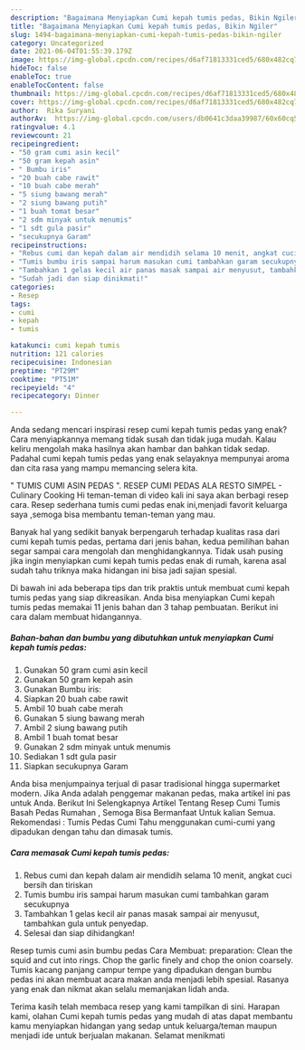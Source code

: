 ```yaml
---
description: "Bagaimana Menyiapkan Cumi kepah tumis pedas, Bikin Ngiler"
title: "Bagaimana Menyiapkan Cumi kepah tumis pedas, Bikin Ngiler"
slug: 1494-bagaimana-menyiapkan-cumi-kepah-tumis-pedas-bikin-ngiler
category: Uncategorized
date: 2021-06-04T01:55:39.179Z
image: https://img-global.cpcdn.com/recipes/d6af71813331ced5/680x482cq70/cumi-kepah-tumis-pedas-foto-resep-utama.jpg
hideToc: false
enableToc: true
enableTocContent: false
thumbnail: https://img-global.cpcdn.com/recipes/d6af71813331ced5/680x482cq70/cumi-kepah-tumis-pedas-foto-resep-utama.jpg
cover: https://img-global.cpcdn.com/recipes/d6af71813331ced5/680x482cq70/cumi-kepah-tumis-pedas-foto-resep-utama.jpg
author:  Rika Suryani
authorAv:  https://img-global.cpcdn.com/users/db0641c3daa39987/60x60cq50/avatar.jpg
ratingvalue: 4.1
reviewcount: 21
recipeingredient:
- "50 gram cumi asin kecil"
- "50 gram kepah asin"
- " Bumbu iris"
- "20 buah cabe rawit"
- "10 buah cabe merah"
- "5 siung bawang merah"
- "2 siung bawang putih"
- "1 buah tomat besar"
- "2 sdm minyak untuk menumis"
- "1 sdt gula pasir"
- "secukupnya Garam"
recipeinstructions:
- "Rebus cumi dan kepah dalam air mendidih selama 10 menit, angkat cuci bersih dan tiriskan"
- "Tumis bumbu iris sampai harum masukan cumi tambahkan garam secukupnya"
- "Tambahkan 1 gelas kecil air panas masak sampai air menyusut, tambahkan gula untuk penyedap."
- "Sudah jadi dan siap dinikmati!"
categories:
- Resep
tags:
- cumi
- kepah
- tumis

katakunci: cumi kepah tumis 
nutrition: 121 calories
recipecuisine: Indonesian
preptime: "PT29M"
cooktime: "PT51M"
recipeyield: "4"
recipecategory: Dinner

---
```



Anda sedang mencari inspirasi resep cumi kepah tumis pedas yang enak? Cara menyiapkannya memang tidak susah dan tidak juga mudah. Kalau keliru mengolah maka hasilnya akan hambar dan bahkan tidak sedap. Padahal cumi kepah tumis pedas yang enak selayaknya mempunyai aroma dan cita rasa yang mampu memancing selera kita.


&#34; TUMIS CUMI ASIN PEDAS &#34;. RESEP CUMI PEDAS ALA RESTO SIMPEL - Culinary Cooking Hi teman-teman di video kali ini saya akan berbagi resep cara. Resep sederhana tumis cumi pedas enak ini,menjadi favorit keluarga saya ,semoga bisa membantu teman-teman yang mau.

Banyak hal yang sedikit banyak berpengaruh terhadap kualitas rasa dari cumi kepah tumis pedas, pertama dari jenis bahan, kedua pemilihan bahan segar sampai cara mengolah dan menghidangkannya. Tidak usah pusing jika ingin menyiapkan cumi kepah tumis pedas enak di rumah, karena asal sudah tahu triknya maka hidangan ini bisa jadi sajian spesial.


Di bawah ini ada beberapa tips dan trik praktis untuk membuat cumi kepah tumis pedas yang siap dikreasikan. Anda bisa menyiapkan Cumi kepah tumis pedas memakai 11 jenis bahan dan 3 tahap pembuatan. Berikut ini cara dalam membuat hidangannya.

<!--inarticleads1-->

##### Bahan-bahan dan bumbu yang dibutuhkan untuk menyiapkan Cumi kepah tumis pedas:

1. Gunakan 50 gram cumi asin kecil
1. Gunakan 50 gram kepah asin
1. Gunakan  Bumbu iris:
1. Siapkan 20 buah cabe rawit
1. Ambil 10 buah cabe merah
1. Gunakan 5 siung bawang merah
1. Ambil 2 siung bawang putih
1. Ambil 1 buah tomat besar
1. Gunakan 2 sdm minyak untuk menumis
1. Sediakan 1 sdt gula pasir
1. Siapkan secukupnya Garam


Anda bisa menjumpainya terjual di pasar tradisional hingga supermarket modern. Jika Anda adalah penggemar makanan pedas, maka artikel ini pas untuk Anda. Berikut Ini Selengkapnya Artikel Tentang Resep Cumi Tumis Basah Pedas Rumahan , Semoga Bisa Bermanfaat Untuk kalian Semua. Rekomendasi : Tumis Pedas Cumi Tahu menggunakan cumi-cumi yang dipadukan dengan tahu dan dimasak tumis. 

<!--inarticleads2-->

##### Cara memasak Cumi kepah tumis pedas:

1. Rebus cumi dan kepah dalam air mendidih selama 10 menit, angkat cuci bersih dan tiriskan
1. Tumis bumbu iris sampai harum masukan cumi tambahkan garam secukupnya
1. Tambahkan 1 gelas kecil air panas masak sampai air menyusut, tambahkan gula untuk penyedap.
1. Selesai dan siap dihidangkan!

Resep tumis cumi asin bumbu pedas Cara Membuat: preparation: Clean the squid and cut into rings. Chop the garlic finely and chop the onion coarsely. Tumis kacang panjang campur tempe yang dipadukan dengan bumbu pedas ini akan membuat acara makan anda menjadi lebih spesial. Rasanya yang enak dan nikmat akan selalu memanjakan lidah anda. 

Terima kasih telah membaca resep yang kami tampilkan di sini. Harapan kami, olahan Cumi kepah tumis pedas yang mudah di atas dapat membantu kamu menyiapkan hidangan yang sedap untuk keluarga/teman maupun menjadi ide untuk berjualan makanan. Selamat menikmati
